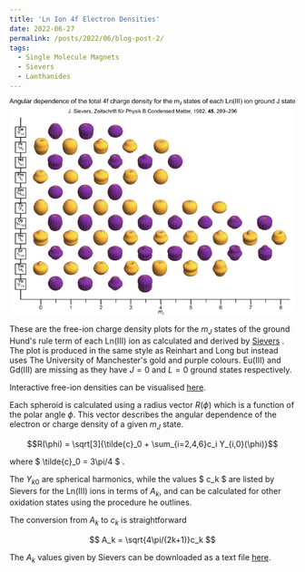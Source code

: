 ```yaml
---
title: 'Ln Ion 4f Electron Densities'
date: 2022-06-27
permalink: /posts/2022/06/blog-post-2/
tags:
  - Single Molecule Magnets
  - Sievers
  - Lanthanides
---
```



![Ln(III) Ground Term 4f Charge Densities](/images/webversion.webp)

These are the free-ion charge density plots for the $m_J$ states of the ground Hund's rule term of each Ln(III) ion as calculated and derived by [Sievers][1] . The plot is produced in the same style as Reinhart and Long but instead uses The University of Manchester's gold and purple colours. Eu(III) and Gd(III) are missing as they have $J=0$ and $L=0$ ground states respectively.

Interactive free-ion densities can be visualised [here](https://www.waveplot.com/apps/4f%20density_app).

Each spheroid is calculated using a radius vector $R(\phi)$ which is
a function of the polar angle $\phi$. This vector describes the
angular dependence of the electron or charge density of a given $m_J$ state.

$$R(\phi) = \sqrt[3]{\tilde{c}_0 + \sum_{i=2,4,6}c_i Y_{i,0}(\phi)}$$

where $ \tilde{c}_0 = 3\pi/4 $ .

The $Y_{k0}$ are spherical harmonics, while the
values $ c_k $ are listed by Sievers for the Ln(III) ions in terms of $A_k$, and can be
calculated for other oxidation states using the procedure he outlines.

The conversion from $A_k$ to $c_k$ is straightforward

$$
A_k  = \sqrt{4\pi/(2k+1)}c_k
$$

The $A_k$ values given by Sievers can be downloaded as a text file [here](/files/sievers_ln3_vals.txt).


[1]: https://dx.doi.org/10.1007/BF01321865 "J. Sievers, Zeitschrift für Phys. B Condens. Matter, 1982, 45, 289–296."
